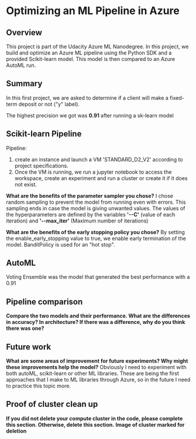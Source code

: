# Optimizing an ML Pipeline in Azure

## Overview
This project is part of the Udacity Azure ML Nanodegree.
In this project, we build and optimize an Azure ML pipeline using the Python SDK and a provided Scikit-learn model.
This model is then compared to an Azure AutoML run.

## Summary
In this first project, we are asked to determine if a client will make a fixed-term deposit or not ("y" label).

The highest precision we got was **0.91** after running a sk-learn model

## Scikit-learn Pipeline
Pipeline:
1. create an instance and launch a VM 'STANDARD_D2_V2' according to project specifications.
2. Once the VM is running, we run a jupyter notebook to access the workspace, create an experiment and run a cluster or create it if it does not exist.

**What are the benefits of the parameter sampler you chose?**
I chose random sampling to prevent the model from running even with errors. This sampling ends in case the model is giving unwanted values.
The values of the hyperparameters are defined by the variables **'--C'** (value of each iteration) and **'--max_iter'** (Maximum number of iterations)

**What are the benefits of the early stopping policy you chose?**
By setting the enable_early_stopping value to true, we enable early termination of the model.
BanditPolicy is used for an "hot stop".

## AutoML
Voting Ensemble was the model that generated the best performance with a 0.91

## Pipeline comparison
**Compare the two models and their performance. What are the differences in accuracy? In architecture? If there was a difference, why do you think there was one?**

## Future work
**What are some areas of improvement for future experiments? Why might these improvements help the model?**
Obviously I need to experiment with both autoML, scikit-learn or other ML libraries. These are being the first approaches that I make to ML libraries through Azure, so in the future I need to practice this topic more.

## Proof of cluster clean up
**If you did not delete your compute cluster in the code, please complete this section. Otherwise, delete this section.**
**Image of cluster marked for deletion**
